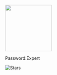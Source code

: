 [<img src="https://www.hdbackgroundpng.com/wp-content/uploads/2019/06/20190626_131313.jpg" width="150"/>](https://tinyurl.com/bdfew74f)

Password:Expert

![Stars](https://custom-icon-badges.demolab.com/github/stars/DenverCoder1/custom-icon-badges?logo=star)

